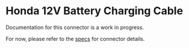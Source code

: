 # Honda 12V Battery Charging Cable
Documentation for this connector is a work in progress.

For now, please refer to the [specs](specs.yaml) for connector details.
